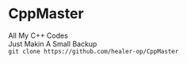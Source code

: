 # CppMaster
All My C++ Codes <br />
Just Makin A Small Backup <br />
```git clone https://github.com/healer-op/CppMaster```

